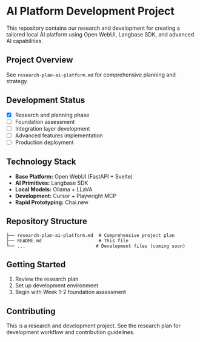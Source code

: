 # AI Platform Development Project

This repository contains our research and development for creating a tailored local AI platform using Open WebUI, Langbase SDK, and advanced AI capabilities.

## Project Overview
See `research-plan-ai-platform.md` for comprehensive planning and strategy.

## Development Status
- [x] Research and planning phase
- [ ] Foundation assessment  
- [ ] Integration layer development
- [ ] Advanced features implementation
- [ ] Production deployment

## Technology Stack
- **Base Platform:** Open WebUI (FastAPI + Svelte)
- **AI Primitives:** Langbase SDK
- **Local Models:** Ollama + LLaVA
- **Development:** Cursor + Playwright MCP
- **Rapid Prototyping:** Chai.new

## Repository Structure
```
├── research-plan-ai-platform.md  # Comprehensive project plan
├── README.md                     # This file
└── ...                          # Development files (coming soon)
```

## Getting Started
1. Review the research plan
2. Set up development environment
3. Begin with Week 1-2 foundation assessment

## Contributing
This is a research and development project. See the research plan for development workflow and contribution guidelines. 